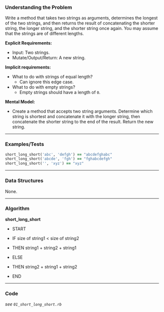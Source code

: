 ### Understanding the Problem
Write a method that takes two strings as arguments, determines the longest of the two strings, and then returns the result of concatenating the shorter string, the longer string, and the shorter string once again. You may assume that the strings are of different lengths.

**Explicit Requirements:**

- Input: Two strings.
- Mutate/Output/Return: A new string.

**Implicit requirements:**

- What to do with strings of equal length?
    - Can ignore this edge case.
- What to do with empty strings?
    - Empty strings should have a length of `0`.

**Mental Model:**

- Create a method that accepts two string arguments.  Determine which string is shortest and concatenate it with the longer string, then concatenate the shorter string to the end of the result.  Return the new string.

---
### Examples/Tests
```ruby
short_long_short('abc', 'defgh') == "abcdefghabc"
short_long_short('abcde', 'fgh') == "fghabcdefgh"
short_long_short('', 'xyz') == "xyz"
```
---
### Data Structures
None.

---
### Algorithm
**short_long_short**
- START

- IF size of string1 < size of string2
- THEN string1 + string2 + string1
- ELSE
- THEN string2 + string1 + string2
  
- END

---
### Code
*see `01_short_long_short.rb`*
